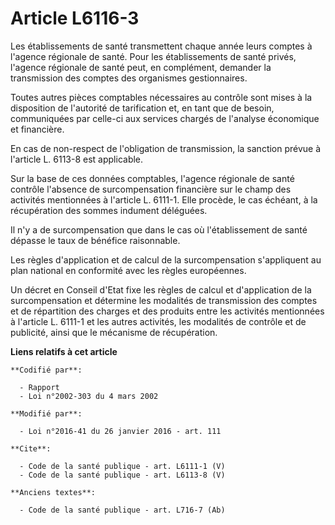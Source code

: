 # Article L6116-3

Les établissements de santé transmettent chaque année leurs comptes à l'agence régionale de santé. Pour les établissements de
santé privés, l'agence régionale de santé peut, en complément, demander la transmission des comptes des organismes
gestionnaires. 

Toutes autres pièces comptables nécessaires au contrôle sont mises à la disposition de l'autorité de tarification et, en tant
que de besoin, communiquées par celle-ci aux services chargés de l'analyse économique et financière. 

En cas de non-respect de l'obligation de transmission, la sanction prévue à l'article L. 6113-8 est applicable. 

Sur la base de ces données comptables, l'agence régionale de santé contrôle l'absence de surcompensation financière sur le
champ des activités mentionnées à l'article L. 6111-1. Elle procède, le cas échéant, à la récupération des sommes indument
déléguées. 

Il n'y a de surcompensation que dans le cas où l'établissement de santé dépasse le taux de bénéfice raisonnable. 

Les règles d'application et de calcul de la surcompensation s'appliquent au plan national en conformité avec les règles
européennes. 

Un décret en Conseil d'Etat fixe les règles de calcul et d'application de la surcompensation et détermine les modalités de
transmission des comptes et de répartition des charges et des produits entre les activités mentionnées à l'article L. 6111-1
et les autres activités, les modalités de contrôle et de publicité, ainsi que le mécanisme de récupération.

**Liens relatifs à cet article**

	**Codifié par**:

	  - Rapport
	  - Loi n°2002-303 du 4 mars 2002

	**Modifié par**:

	  - Loi n°2016-41 du 26 janvier 2016 - art. 111

	**Cite**:

	  - Code de la santé publique - art. L6111-1 (V)
	  - Code de la santé publique - art. L6113-8 (V)

	**Anciens textes**:

	  - Code de la santé publique - art. L716-7 (Ab)
